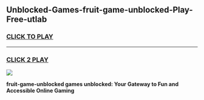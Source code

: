 
## Unblocked-Games-fruit-game-unblocked-Play-Free-utlab
<h3>
<a href="https://clearcache.space/e2bc6b?title=fruit-game-unblocked&ref=21A">CLICK TO PLAY</a></h3>
<hr>

<h3>
<a href="https://clearcache.space/e2bc6b?title=fruit-game-unblocked&ref=21A">CLICK 2 PLAY</a>
  
</h3>

<a href="https://clearcache.space/e2bc6b?title=fruit-game-unblocked&ref=21A"><img src="https://clearcache.store/games.png"></a>


**fruit-game-unblocked games unblocked: Your Gateway to Fun and Accessible Online Gaming**
